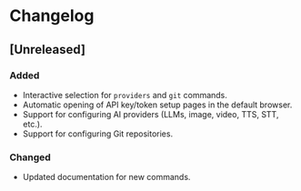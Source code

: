 # Changelog

## [Unreleased]
### Added
- Interactive selection for `providers` and `git` commands.
- Automatic opening of API key/token setup pages in the default browser.
- Support for configuring AI providers (LLMs, image, video, TTS, STT, etc.).
- Support for configuring Git repositories.

### Changed
- Updated documentation for new commands.